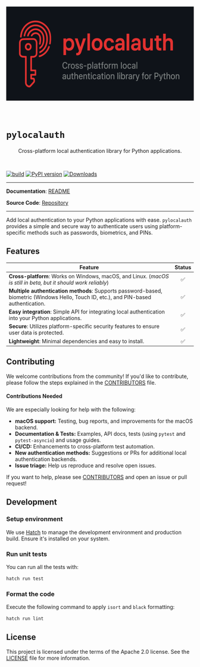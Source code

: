 <p align="center">
  <kbd><img src="https://raw.githubusercontent.com/AppSolves/pylocalauth/refs/heads/main/assets/github/repo_card.png?sanitize=true" alt="pylocalauth"></kbd>
</p>
<br>

# `pylocalauth`

<p align="center">Cross-platform local authentication library for Python applications.</p>
<br>

[![build](https://github.com/AppSolves/pylocalauth/workflows/Build/badge.svg)](https://github.com/AppSolves/pylocalauth/actions)
[![PyPI version](https://badge.fury.io/py/pylocalauth.svg)](https://badge.fury.io/py/pylocalauth)
[![Downloads](https://pepy.tech/badge/pylocalauth)](https://pepy.tech/project/pylocalauth)

---

**Documentation**: <a href="https://github.com/AppSolves/pylocalauth/blob/main/README.md" target="_blank">README</a>

**Source Code**: <a href="https://github.com/AppSolves/pylocalauth" target="_blank">Repository</a>

---

Add local authentication to your Python applications with ease. `pylocalauth` provides a simple and secure way to authenticate users using platform-specific methods such as passwords, biometrics, and PINs.

## Features

| Feature | Status |
|---------|:------:|
| **Cross-platform**: Works on Windows, macOS, and Linux. (*macOS is still in beta, but it should work reliably*) | ✅ |
| **Multiple authentication methods**: Supports password-based, biometric (Windows Hello, Touch ID, etc.), and PIN-based authentication. | ✅ |
| **Easy integration**: Simple API for integrating local authentication into your Python applications. | ✅ |
| **Secure**: Utilizes platform-specific security features to ensure user data is protected. | ✅ |
| **Lightweight**: Minimal dependencies and easy to install. | ✅ |

## Contributing

We welcome contributions from the community! If you'd like to contribute, please follow the steps explained in the [CONTRIBUTORS](CONTRIBUTORS.md) file.

#### Contributions Needed

We are especially looking for help with the following:

- **macOS support:** Testing, bug reports, and improvements for the macOS backend.
- **Documentation & Tests:** Examples, API docs, tests (using `pytest` and `pytest-asyncio`) and usage guides.
- **CI/CD:** Enhancements to cross-platform test automation.
- **New authentication methods:** Suggestions or PRs for additional local authentication backends.
- **Issue triage:** Help us reproduce and resolve open issues.

If you want to help, please see [CONTRIBUTORS](CONTRIBUTORS.md) and open an issue or pull request!

## Development

### Setup environment

We use [Hatch](https://hatch.pypa.io/latest/install/) to manage the development environment and production build. Ensure it's installed on your system.

### Run unit tests

You can run all the tests with:

```bash
hatch run test
```

### Format the code

Execute the following command to apply `isort` and `black` formatting:

```bash
hatch run lint
```

## License

This project is licensed under the terms of the Apache 2.0 license.
See the [LICENSE](LICENSE) file for more information.